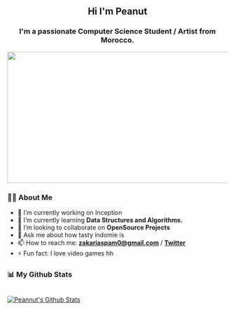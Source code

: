 <h2 align="center">Hi I'm Peanut</h2>
<h3 align="center">I'm a passionate Computer Science Student / Artist from Morocco.</h3>
    <img src="https://i.imgur.com/Dxai41v.gif" width='550' height='300'  /> 

### 🙋‍♂️ About Me

- 🔭 I’m currently working on Inception
- 🌱 I’m currently learning **Data Structures and Algorithms.**
- 👯 I’m looking to collaborate on **OpenSource Projects**
- 💬 Ask me about how tasty indomie is
- 📫 How to reach me: **zakariaspam0@gmail.com** / **[Twitter](https://twitter.com/peanut_l9)**
- ⚡ Fun fact: I love video games hh


                                                                                                                   
 ### 📊 My Github Stats

  <br/>
    <a href="https://github.com/Peannut/github-readme-stats"><img alt="Peannut's Github Stats" src="https://github-readme-stats.vercel.app/api?username=Peannut&show_icons=true&count_private=true&theme=react&hide_border=true&bg_color=0D1117" /></a>
